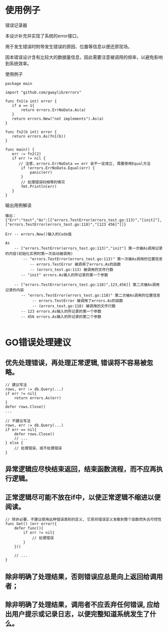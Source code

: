 # 使用例子

错误记录器

本设计补充并实现了系统的error接口，

用于发生错误时附带发生错误的原因、位置等信息以便还原现场。

因本错误设计含有比较大的数据量信息，因此需要注意被调用的频率，以避免影响到系统效率。

使用例子
```text
package main

import "github.com/gwaylib/errors"

func fn1(a int) error {
   if a == 1{
       return errors.ErrNoData.As(a)
   }
   return errors.New("not implements").As(a)
}

func fn2(b int) error {
   return errors.As(fn1(b))
}

func main() {
   err := fn2(2)
   if err != nil {
 	  // 注意，errors.ErrNoData == err 会不一定成立, 需要使用Equal方法
       if !errors.ErrNoData.Equal(err) {
           panic(err)
       }
       // 处理错误码相等的情况
       fmt.Println(err)
   }
}
```

输出用例解读
```text
输出：
{"Err":"test","As":[["errors.TestError(errors_test.go:113)","[init]"],["errors.TestError(errors_test.go:118)","[123 456]"]]}

Err -- errors.New()输入的Code值

As 
    -- ["errors.TestError(errors_test.go:113)","init"] 第一次被As调用记录的内容(初始化实例时第一次自动被调用)
        -- "errors.TestError(errors_test.go:113)" 第一次被As调用的位置信息
           -- errors.TestError 被调用了errors.As的函数 
           -- (errors_test.go:113) 被调用的文件行数
       -- "init" errors.As输入的所记录的第一个参数

    -- ["errors.TestError(errors_test.go:118)",123,456]] 第二次被As调用记录的内容
       -- "errors.TestError(errors_test.go:118)" 第二次被As调用的位置信息
            -- errors.TestError 被调用了errors.As的函数 
            -- (errors_test.go:118) 被调用的文件行数
       -- 123 errors.As输入的所记录的第一个参数
       -- 456 errors.As输入的所记录的第二个参数
       
```


# GO错误处理建议

## 优先处理错误，再处理正常逻辑, 错误将不容易被忽略。

```text
// 建议写法
rows, err := db.Query(...)
if err != nil{
    return errors.As(err)
}
defer rows.Close()
...

// 不建议写法
rows, err := db.Query(...)
if err == nil{
    defer rows.Close()
    // ...
} else {
    // 处理错误，或不处理错误
}
```


## 异常逻辑应尽快结束返回，结束函数流程，而不应再执行逻辑。

## 正常逻辑尽可能不放在if中，以使正常逻辑不缩进以便阅读。

``` text
// 除非必要，不建议使用此种错误类别的定义, 它易将错误定义发散到整个函数而失去可控性
func Get() (err error){
    defer func(){
        if err != nil{
            // 处理错误
        }
    }()

    // ...
}
```

## 除非明确了处理结果，否则错误应总是向上返回给调用者；
## 除非明确了处理结果，调用者不应丢弃任何错误, 应给出用户提示或记录日志，以便完整知道系统发生了什么。


